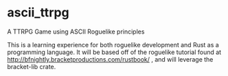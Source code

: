 # ascii_ttrpg
A TTRPG Game using ASCII Roguelike principles

This is a learning experience for both roguelike development and Rust as a programming
language. It will be based off of the roguelike tutorial found at
http://bfnightly.bracketproductions.com/rustbook/ , and will leverage the bracket-lib
crate.
